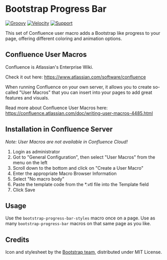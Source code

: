 <h1><img src="https://github.com/glewe/confluence-user-macros/raw/master/src/bootstrap-progress-bar/bootstrap.png?raw=true" align="left" alt=""/>Bootstrap Progress Bar</h1>

[![Groovy](https://img.shields.io/badge/Language-Groovy-informational.svg)](https://groovy-lang.org/)
[![Velocity](https://img.shields.io/badge/Language-Velocity-informational.svg)](https://velocity.apache.org/)
[![Support](https://img.shields.io/badge/Supported-yes-009900.svg)](https://github.com/glewe/confluence-user-macros/issues)

This set of Confluence user macro adds a Bootstrap like progress to your page, offering different coloring and animation options.

## Confluence User Macros
Confluence is Atlassian's Enterprise Wiki.

Check it out here: https://www.atlassian.com/software/confluence

When running Confluence on your own server, it allows you to create so-called "User Macros" that you can insert into your pages to add great features and visuals.

Read more about Confluence User Macros here:
https://confluence.atlassian.com/doc/writing-user-macros-4485.html

## Installation in Confluence Server
_Note: User Macros are not available in Confluence Cloud!_

1. Login as administrator
1. Got to "General Configuration", then select "User Macros" from the menu on the left
1. Scroll down to the bottom and click on "Create a User Macro"
1. Enter the appropriate Macro Browser Information
1. Select "No macro body"
1. Paste the template code from the *.vtl file into the Template field
1. Click Save

## Usage
Use the `bootstrap-progress-bar-styles` macro once on a page. Use as many `bootstrap-progress-bar` macros on that same page as you like.

## Credits
Icon and stylesheet by the [Bootstrap team](http://getbootstrap.com/), distributed under MIT License.

